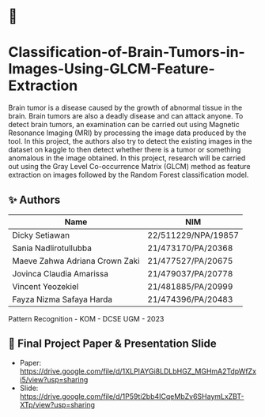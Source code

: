 # 🧠 
# Classification-of-Brain-Tumors-in-Images-Using-GLCM-Feature-Extraction

Brain tumor is a disease caused by the growth of abnormal tissue in the brain. Brain tumors are also a deadly disease and can attack anyone. To detect brain tumors, an examination can be carried out using Magnetic Resonance Imaging (MRI) by processing the image data produced by the tool. In this project, the authors also try to detect the existing images in the dataset on kaggle to then detect whether there is a tumor or something anomalous in the image obtained. In this project, research will be carried out using the Gray Level Co-occurrence Matrix (GLCM) method as feature extraction on images followed by the Random Forest classification model.

## ✨ Authors

|              Name              |         NIM        | 
| ------------------------------ | ------------------ |
| Dicky Setiawan                 | 22/511229/NPA/19857| 
| Sania Nadlirotullubba          | 21/473170/PA/20368 | 
| Maeve Zahwa Adriana Crown Zaki | 21/477527/PA/20675 |
| Jovinca Claudia Amarissa       | 21/479037/PA/20778 |
| Vincent Yeozekiel              | 21/481885/PA/20999 |
| Fayza Nizma Safaya Harda       | 21/474396/PA/20483 |

Pattern Recognition - KOM - DCSE UGM - 2023

## 📙 Final Project Paper & Presentation Slide

- Paper: https://drive.google.com/file/d/1XLPIAYGi8LDLbHGZ_MGHmA2TdpWfZxi5/view?usp=sharing
- Slide: https://drive.google.com/file/d/1P59ti2bb4ICqeMbZv6SHaymLxZBT-XTp/view?usp=sharing
